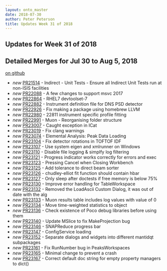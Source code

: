 ```yaml
---
layout: onto_master
date: 2018-07-30
author: Peter Peterson
title: Updates Week 31 of 2018
---
```

Updates for Week 31 of 2018
---------------------------

Detailed Merges for Jul 30 to Aug 5, 2018
-----------------------------------------
[on github](https://github.com/mantidproject/mantid/pulls?q=is%3Apr+merged%3A2018-07-31..2018-08-05)

* *new* [PR21514](https://github.com/mantidproject/mantid/pull/21514) - Indirect - Unit Tests - Ensure all Indirect Unit Tests run at non-ISIS facilities
* *new* [PR22088](https://github.com/mantidproject/mantid/pull/22088) - A few changes to support msvc 2017
* *new* [PR22864](https://github.com/mantidproject/mantid/pull/22864) - RHEL7 devtoolset-7
* *new* [PR22882](https://github.com/mantidproject/mantid/pull/22882) - Instrument definition file for DNS PSD detector
* *new* [PR22926](https://github.com/mantidproject/mantid/pull/22926) - Fix making a package using homebrew LLVM
* *new* [PR22980](https://github.com/mantidproject/mantid/pull/22980) - 22811 instrument specific profile fitting
* *new* [PR22991](https://github.com/mantidproject/mantid/pull/22991) - Muon - Reorganising folder structure
* *new* [PR23007](https://github.com/mantidproject/mantid/pull/23007) - Caught exception in ICat
* *new* [PR23019](https://github.com/mantidproject/mantid/pull/23019) - Fix clang warnings
* *new* [PR23074](https://github.com/mantidproject/mantid/pull/23074) - Elemental Analysis: Peak Data Loading
* *new* [PR23104](https://github.com/mantidproject/mantid/pull/23104) - Fix detector rotations in TOFTOF IDF
* *new* [PR23107](https://github.com/mantidproject/mantid/pull/23107) - Use system eigen and xmlrunner on Windows
* *new* [PR23110](https://github.com/mantidproject/mantid/pull/23110) - Disable file logging & simplfy log filtering
* *new* [PR23121](https://github.com/mantidproject/mantid/pull/23121) - Progress indicator works correctly for errors and exec
* *new* [PR23123](https://github.com/mantidproject/mantid/pull/23123) - Pressing Cancel when Closing Workbench
* *new* [PR23125](https://github.com/mantidproject/mantid/pull/23125) - Add tolerance to direct beam sorter
* *new* [PR23126](https://github.com/mantidproject/mantid/pull/23126) - chudley-elliot fit function should contain hbar
* *new* [PR23127](https://github.com/mantidproject/mantid/pull/23127) - Only sleep after doctests if free memory is below 75%
* *new* [PR23130](https://github.com/mantidproject/mantid/pull/23130) - Improve error handling for TableWorkspace
* *new* [PR23132](https://github.com/mantidproject/mantid/pull/23132) - Removed the LoadAscii Custom Dialog, it was out of date with the alg
* *new* [PR23133](https://github.com/mantidproject/mantid/pull/23133) - Muon results table includes log values with value of 0
* *new* [PR23134](https://github.com/mantidproject/mantid/pull/23134) - Move time-weighted statistics to object
* *new* [PR23136](https://github.com/mantidproject/mantid/pull/23136) - Check existence of Poco debug libraries before using them
* *new* [PR23140](https://github.com/mantidproject/mantid/pull/23140) - Update MSlice to fix MakeProjection bug
* *new* [PR23146](https://github.com/mantidproject/mantid/pull/23146) - SNAPReduce progress bar
* *new* [PR23147](https://github.com/mantidproject/mantid/pull/23147) - ConfigService loading
* *new* [PR23152](https://github.com/mantidproject/mantid/pull/23152) - Separate dialogs and widgets into different mantidqt subpackages
* *new* [PR23161](https://github.com/mantidproject/mantid/pull/23161) - Fix RunNumber bug in PeaksWorkspaces
* *new* [PR23165](https://github.com/mantidproject/mantid/pull/23165) - Minimal change to prevent a crash
* *new* [PR23167](https://github.com/mantidproject/mantid/pull/23167) - Correct default doc string for empty property managers to dict()
